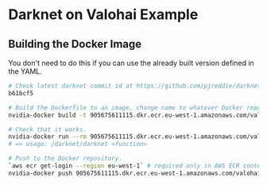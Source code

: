 
Darknet on Valohai Example
==========================

Building the Docker Image
-------------------------

You don't need to do this if you can use the already built version defined in the YAML.

```bash
# Check latest darknet commit id at https://github.com/pjreddie/darknet for naming the image.
b61bcf5

# Build the Dockerfile to an image, change name to whatever Docker repo you will be using.
nvidia-docker build -t 905675611115.dkr.ecr.eu-west-1.amazonaws.com/valohai/darknet:gpu-b61bcf5 ./gpu

# Check that it works.
nvidia-docker run --rm 905675611115.dkr.ecr.eu-west-1.amazonaws.com/valohai/darknet:gpu-b61bcf5 /darknet/darknet
# => usage: /darknet/darknet <function>

# Push to the Docker repository.
`aws ecr get-login --region eu-west-1` # required only in AWS ECR context.
nvidia-docker push 905675611115.dkr.ecr.eu-west-1.amazonaws.com/valohai/darknet:gpu-b61bcf5
```
